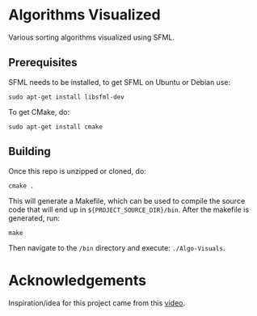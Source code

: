 # Algorithms Visualized 
Various sorting algorithms visualized using SFML. 

## Prerequisites
SFML needs to be installed, to get SFML on Ubuntu or Debian use:
```
sudo apt-get install libsfml-dev
```
To get CMake, do:
```
sudo apt-get install cmake
```
## Building
Once this repo is unzipped or cloned, do:
```
cmake .
```
This will generate a Makefile, which can be used to compile the source code that will end up in `${PROJECT_SOURCE_DIR}/bin`. After the makefile is generated, run:
```
make
```
Then navigate to the `/bin` directory and execute: `./Algo-Visuals`.

# Acknowledgements
Inspiration/idea for this project came from this [video](https://www.youtube.com/watch?v=67k3I2GxTH8).
